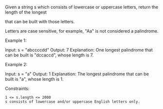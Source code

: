 Given a string s which consists of lowercase or uppercase letters, return the length of the longest

 that can be built with those letters.

Letters are case sensitive, for example, "Aa" is not considered a palindrome.

 

Example 1:

Input: s = "abccccdd"
Output: 7
Explanation: One longest palindrome that can be built is "dccaccd", whose length is 7.

Example 2:

Input: s = "a"
Output: 1
Explanation: The longest palindrome that can be built is "a", whose length is 1.

 

Constraints:

    1 <= s.length <= 2000
    s consists of lowercase and/or uppercase English letters only.

